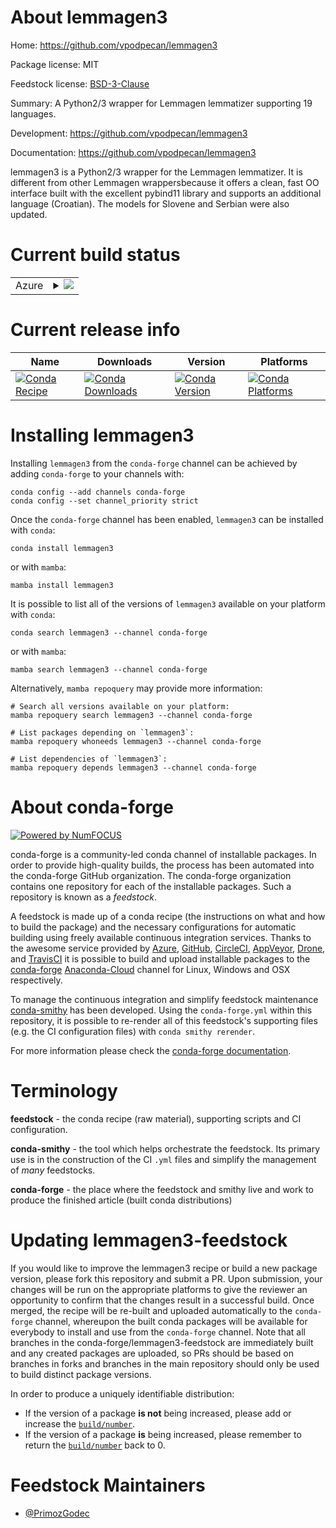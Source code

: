 About lemmagen3
===============

Home: https://github.com/vpodpecan/lemmagen3

Package license: MIT

Feedstock license: [BSD-3-Clause](https://github.com/conda-forge/lemmagen3-feedstock/blob/main/LICENSE.txt)

Summary: A Python2/3 wrapper for Lemmagen lemmatizer supporting 19 languages.

Development: https://github.com/vpodpecan/lemmagen3

Documentation: https://github.com/vpodpecan/lemmagen3

lemmagen3 is a Python2/3 wrapper for the Lemmagen lemmatizer.
It is different from other Lemmagen wrappersbecause it offers a clean, fast OO interface built
with the excellent pybind11 library and supports an additional language (Croatian).
The models for Slovene and Serbian were also updated.


Current build status
====================


<table>
    
  <tr>
    <td>Azure</td>
    <td>
      <details>
        <summary>
          <a href="https://dev.azure.com/conda-forge/feedstock-builds/_build/latest?definitionId=13692&branchName=main">
            <img src="https://dev.azure.com/conda-forge/feedstock-builds/_apis/build/status/lemmagen3-feedstock?branchName=main">
          </a>
        </summary>
        <table>
          <thead><tr><th>Variant</th><th>Status</th></tr></thead>
          <tbody><tr>
              <td>linux_64_python3.10.____cpython</td>
              <td>
                <a href="https://dev.azure.com/conda-forge/feedstock-builds/_build/latest?definitionId=13692&branchName=main">
                  <img src="https://dev.azure.com/conda-forge/feedstock-builds/_apis/build/status/lemmagen3-feedstock?branchName=main&jobName=linux&configuration=linux%20linux_64_python3.10.____cpython" alt="variant">
                </a>
              </td>
            </tr><tr>
              <td>linux_64_python3.11.____cpython</td>
              <td>
                <a href="https://dev.azure.com/conda-forge/feedstock-builds/_build/latest?definitionId=13692&branchName=main">
                  <img src="https://dev.azure.com/conda-forge/feedstock-builds/_apis/build/status/lemmagen3-feedstock?branchName=main&jobName=linux&configuration=linux%20linux_64_python3.11.____cpython" alt="variant">
                </a>
              </td>
            </tr><tr>
              <td>linux_64_python3.8.____73_pypy</td>
              <td>
                <a href="https://dev.azure.com/conda-forge/feedstock-builds/_build/latest?definitionId=13692&branchName=main">
                  <img src="https://dev.azure.com/conda-forge/feedstock-builds/_apis/build/status/lemmagen3-feedstock?branchName=main&jobName=linux&configuration=linux%20linux_64_python3.8.____73_pypy" alt="variant">
                </a>
              </td>
            </tr><tr>
              <td>linux_64_python3.8.____cpython</td>
              <td>
                <a href="https://dev.azure.com/conda-forge/feedstock-builds/_build/latest?definitionId=13692&branchName=main">
                  <img src="https://dev.azure.com/conda-forge/feedstock-builds/_apis/build/status/lemmagen3-feedstock?branchName=main&jobName=linux&configuration=linux%20linux_64_python3.8.____cpython" alt="variant">
                </a>
              </td>
            </tr><tr>
              <td>linux_64_python3.9.____73_pypy</td>
              <td>
                <a href="https://dev.azure.com/conda-forge/feedstock-builds/_build/latest?definitionId=13692&branchName=main">
                  <img src="https://dev.azure.com/conda-forge/feedstock-builds/_apis/build/status/lemmagen3-feedstock?branchName=main&jobName=linux&configuration=linux%20linux_64_python3.9.____73_pypy" alt="variant">
                </a>
              </td>
            </tr><tr>
              <td>linux_64_python3.9.____cpython</td>
              <td>
                <a href="https://dev.azure.com/conda-forge/feedstock-builds/_build/latest?definitionId=13692&branchName=main">
                  <img src="https://dev.azure.com/conda-forge/feedstock-builds/_apis/build/status/lemmagen3-feedstock?branchName=main&jobName=linux&configuration=linux%20linux_64_python3.9.____cpython" alt="variant">
                </a>
              </td>
            </tr><tr>
              <td>osx_64_python3.10.____cpython</td>
              <td>
                <a href="https://dev.azure.com/conda-forge/feedstock-builds/_build/latest?definitionId=13692&branchName=main">
                  <img src="https://dev.azure.com/conda-forge/feedstock-builds/_apis/build/status/lemmagen3-feedstock?branchName=main&jobName=osx&configuration=osx%20osx_64_python3.10.____cpython" alt="variant">
                </a>
              </td>
            </tr><tr>
              <td>osx_64_python3.11.____cpython</td>
              <td>
                <a href="https://dev.azure.com/conda-forge/feedstock-builds/_build/latest?definitionId=13692&branchName=main">
                  <img src="https://dev.azure.com/conda-forge/feedstock-builds/_apis/build/status/lemmagen3-feedstock?branchName=main&jobName=osx&configuration=osx%20osx_64_python3.11.____cpython" alt="variant">
                </a>
              </td>
            </tr><tr>
              <td>osx_64_python3.8.____73_pypy</td>
              <td>
                <a href="https://dev.azure.com/conda-forge/feedstock-builds/_build/latest?definitionId=13692&branchName=main">
                  <img src="https://dev.azure.com/conda-forge/feedstock-builds/_apis/build/status/lemmagen3-feedstock?branchName=main&jobName=osx&configuration=osx%20osx_64_python3.8.____73_pypy" alt="variant">
                </a>
              </td>
            </tr><tr>
              <td>osx_64_python3.8.____cpython</td>
              <td>
                <a href="https://dev.azure.com/conda-forge/feedstock-builds/_build/latest?definitionId=13692&branchName=main">
                  <img src="https://dev.azure.com/conda-forge/feedstock-builds/_apis/build/status/lemmagen3-feedstock?branchName=main&jobName=osx&configuration=osx%20osx_64_python3.8.____cpython" alt="variant">
                </a>
              </td>
            </tr><tr>
              <td>osx_64_python3.9.____73_pypy</td>
              <td>
                <a href="https://dev.azure.com/conda-forge/feedstock-builds/_build/latest?definitionId=13692&branchName=main">
                  <img src="https://dev.azure.com/conda-forge/feedstock-builds/_apis/build/status/lemmagen3-feedstock?branchName=main&jobName=osx&configuration=osx%20osx_64_python3.9.____73_pypy" alt="variant">
                </a>
              </td>
            </tr><tr>
              <td>osx_64_python3.9.____cpython</td>
              <td>
                <a href="https://dev.azure.com/conda-forge/feedstock-builds/_build/latest?definitionId=13692&branchName=main">
                  <img src="https://dev.azure.com/conda-forge/feedstock-builds/_apis/build/status/lemmagen3-feedstock?branchName=main&jobName=osx&configuration=osx%20osx_64_python3.9.____cpython" alt="variant">
                </a>
              </td>
            </tr><tr>
              <td>win_64_python3.10.____cpython</td>
              <td>
                <a href="https://dev.azure.com/conda-forge/feedstock-builds/_build/latest?definitionId=13692&branchName=main">
                  <img src="https://dev.azure.com/conda-forge/feedstock-builds/_apis/build/status/lemmagen3-feedstock?branchName=main&jobName=win&configuration=win%20win_64_python3.10.____cpython" alt="variant">
                </a>
              </td>
            </tr><tr>
              <td>win_64_python3.11.____cpython</td>
              <td>
                <a href="https://dev.azure.com/conda-forge/feedstock-builds/_build/latest?definitionId=13692&branchName=main">
                  <img src="https://dev.azure.com/conda-forge/feedstock-builds/_apis/build/status/lemmagen3-feedstock?branchName=main&jobName=win&configuration=win%20win_64_python3.11.____cpython" alt="variant">
                </a>
              </td>
            </tr><tr>
              <td>win_64_python3.8.____73_pypy</td>
              <td>
                <a href="https://dev.azure.com/conda-forge/feedstock-builds/_build/latest?definitionId=13692&branchName=main">
                  <img src="https://dev.azure.com/conda-forge/feedstock-builds/_apis/build/status/lemmagen3-feedstock?branchName=main&jobName=win&configuration=win%20win_64_python3.8.____73_pypy" alt="variant">
                </a>
              </td>
            </tr><tr>
              <td>win_64_python3.8.____cpython</td>
              <td>
                <a href="https://dev.azure.com/conda-forge/feedstock-builds/_build/latest?definitionId=13692&branchName=main">
                  <img src="https://dev.azure.com/conda-forge/feedstock-builds/_apis/build/status/lemmagen3-feedstock?branchName=main&jobName=win&configuration=win%20win_64_python3.8.____cpython" alt="variant">
                </a>
              </td>
            </tr><tr>
              <td>win_64_python3.9.____73_pypy</td>
              <td>
                <a href="https://dev.azure.com/conda-forge/feedstock-builds/_build/latest?definitionId=13692&branchName=main">
                  <img src="https://dev.azure.com/conda-forge/feedstock-builds/_apis/build/status/lemmagen3-feedstock?branchName=main&jobName=win&configuration=win%20win_64_python3.9.____73_pypy" alt="variant">
                </a>
              </td>
            </tr><tr>
              <td>win_64_python3.9.____cpython</td>
              <td>
                <a href="https://dev.azure.com/conda-forge/feedstock-builds/_build/latest?definitionId=13692&branchName=main">
                  <img src="https://dev.azure.com/conda-forge/feedstock-builds/_apis/build/status/lemmagen3-feedstock?branchName=main&jobName=win&configuration=win%20win_64_python3.9.____cpython" alt="variant">
                </a>
              </td>
            </tr>
          </tbody>
        </table>
      </details>
    </td>
  </tr>
</table>

Current release info
====================

| Name | Downloads | Version | Platforms |
| --- | --- | --- | --- |
| [![Conda Recipe](https://img.shields.io/badge/recipe-lemmagen3-green.svg)](https://anaconda.org/conda-forge/lemmagen3) | [![Conda Downloads](https://img.shields.io/conda/dn/conda-forge/lemmagen3.svg)](https://anaconda.org/conda-forge/lemmagen3) | [![Conda Version](https://img.shields.io/conda/vn/conda-forge/lemmagen3.svg)](https://anaconda.org/conda-forge/lemmagen3) | [![Conda Platforms](https://img.shields.io/conda/pn/conda-forge/lemmagen3.svg)](https://anaconda.org/conda-forge/lemmagen3) |

Installing lemmagen3
====================

Installing `lemmagen3` from the `conda-forge` channel can be achieved by adding `conda-forge` to your channels with:

```
conda config --add channels conda-forge
conda config --set channel_priority strict
```

Once the `conda-forge` channel has been enabled, `lemmagen3` can be installed with `conda`:

```
conda install lemmagen3
```

or with `mamba`:

```
mamba install lemmagen3
```

It is possible to list all of the versions of `lemmagen3` available on your platform with `conda`:

```
conda search lemmagen3 --channel conda-forge
```

or with `mamba`:

```
mamba search lemmagen3 --channel conda-forge
```

Alternatively, `mamba repoquery` may provide more information:

```
# Search all versions available on your platform:
mamba repoquery search lemmagen3 --channel conda-forge

# List packages depending on `lemmagen3`:
mamba repoquery whoneeds lemmagen3 --channel conda-forge

# List dependencies of `lemmagen3`:
mamba repoquery depends lemmagen3 --channel conda-forge
```


About conda-forge
=================

[![Powered by
NumFOCUS](https://img.shields.io/badge/powered%20by-NumFOCUS-orange.svg?style=flat&colorA=E1523D&colorB=007D8A)](https://numfocus.org)

conda-forge is a community-led conda channel of installable packages.
In order to provide high-quality builds, the process has been automated into the
conda-forge GitHub organization. The conda-forge organization contains one repository
for each of the installable packages. Such a repository is known as a *feedstock*.

A feedstock is made up of a conda recipe (the instructions on what and how to build
the package) and the necessary configurations for automatic building using freely
available continuous integration services. Thanks to the awesome service provided by
[Azure](https://azure.microsoft.com/en-us/services/devops/), [GitHub](https://github.com/),
[CircleCI](https://circleci.com/), [AppVeyor](https://www.appveyor.com/),
[Drone](https://cloud.drone.io/welcome), and [TravisCI](https://travis-ci.com/)
it is possible to build and upload installable packages to the
[conda-forge](https://anaconda.org/conda-forge) [Anaconda-Cloud](https://anaconda.org/)
channel for Linux, Windows and OSX respectively.

To manage the continuous integration and simplify feedstock maintenance
[conda-smithy](https://github.com/conda-forge/conda-smithy) has been developed.
Using the ``conda-forge.yml`` within this repository, it is possible to re-render all of
this feedstock's supporting files (e.g. the CI configuration files) with ``conda smithy rerender``.

For more information please check the [conda-forge documentation](https://conda-forge.org/docs/).

Terminology
===========

**feedstock** - the conda recipe (raw material), supporting scripts and CI configuration.

**conda-smithy** - the tool which helps orchestrate the feedstock.
                   Its primary use is in the construction of the CI ``.yml`` files
                   and simplify the management of *many* feedstocks.

**conda-forge** - the place where the feedstock and smithy live and work to
                  produce the finished article (built conda distributions)


Updating lemmagen3-feedstock
============================

If you would like to improve the lemmagen3 recipe or build a new
package version, please fork this repository and submit a PR. Upon submission,
your changes will be run on the appropriate platforms to give the reviewer an
opportunity to confirm that the changes result in a successful build. Once
merged, the recipe will be re-built and uploaded automatically to the
`conda-forge` channel, whereupon the built conda packages will be available for
everybody to install and use from the `conda-forge` channel.
Note that all branches in the conda-forge/lemmagen3-feedstock are
immediately built and any created packages are uploaded, so PRs should be based
on branches in forks and branches in the main repository should only be used to
build distinct package versions.

In order to produce a uniquely identifiable distribution:
 * If the version of a package **is not** being increased, please add or increase
   the [``build/number``](https://docs.conda.io/projects/conda-build/en/latest/resources/define-metadata.html#build-number-and-string).
 * If the version of a package **is** being increased, please remember to return
   the [``build/number``](https://docs.conda.io/projects/conda-build/en/latest/resources/define-metadata.html#build-number-and-string)
   back to 0.

Feedstock Maintainers
=====================

* [@PrimozGodec](https://github.com/PrimozGodec/)

